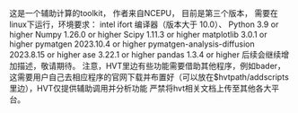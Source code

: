 这是一个辅助计算的toolkit，
作者来自NCEPU，
目前是第三个版本，
需要在linux下运行，环境要求：
  intel ifort 编译器（版本大于 10.0）、
	Python 3.9 or higher
	Numpy 1.26.0 or higher
	Scipy 1.11.3 or higher
	matplotlib 3.0.1 or higher
	pymatgen 2023.10.4 or higher
	pymatgen-analysis-diffusion 2023.8.15 or higher
	ase 3.22.1 or higher
	pandas 1.3.4 or higher
后续会继续增加描述，敬请期待。
注意，HVT里边有些功能需要借助其他程序，例如bader，这需要用户自己去相应程序的官网下载并布置好（可以放在$hvtpath/addscripts里边），HVT仅提供辅助调用并分析功能
严禁将hvt相关文档上传至其他各大平台。


